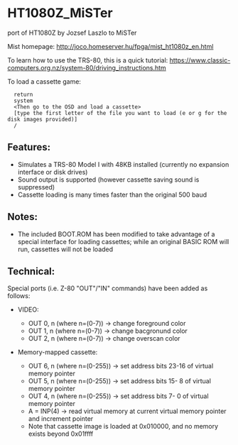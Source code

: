 # HT1080Z_MiSTer
port of HT1080Z by Jozsef Laszlo to MiSTer

Mist homepage:
  http://joco.homeserver.hu/fpga/mist_ht1080z_en.html

To learn how to use the TRS-80, this is a quick tutorial:
https://www.classic-computers.org.nz/system-80/driving_instructions.htm

To load a cassette game:
```
  return
  system
  <Then go to the OSD and load a cassette>
  [type the first letter of the file you want to load (e or g for the disk images provided)]
  / 
```

## Features:
 * Simulates a TRS-80 Model I with 48KB installed (currently no expansion interface or disk drives)
 * Sound output is supported (however cassette saving sound is suppressed)
 * Cassette loading is many times faster than the original 500 baud
 

## Notes:
 * The included BOOT.ROM has been modified to take advantage of a special interface for loading cassettes; while an original BASIC ROM will run, cassettes will not be loaded

## Technical:
Special ports (i.e. Z-80 "OUT"/"IN" commands) have been added as follows:
 * VIDEO:
   * OUT 0, n (where n=(0-7)) -> change foreground color
   * OUT 1, n (where n=(0-7)) -> change bacgronund color
   * OUT 2, n (where n=(0-7)) -> change overscan color

 * Memory-mapped cassette:
   * OUT 6, n (where n=(0-255)) -> set address bits 23-16 of virtual memory pointer
   * OUT 5, n (where n=(0-255)) -> set address bits 15- 8 of virtual memory pointer
   * OUT 4, n (where n=(0-255)) -> set address bits  7- 0 of virtual memory pointer
   * A = INP(4)  -> read virtual memory at current virtual memory pointer and increment pointer
   * Note that cassette image is loaded at 0x010000, and no memory exists beyond 0x01ffff
